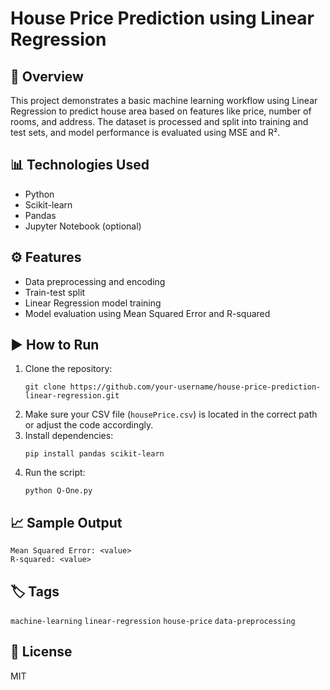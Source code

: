 # House Price Prediction using Linear Regression

## 📌 Overview
This project demonstrates a basic machine learning workflow using Linear Regression to predict house area based on features like price, number of rooms, and address. The dataset is processed and split into training and test sets, and model performance is evaluated using MSE and R².

## 📊 Technologies Used
- Python
- Scikit-learn
- Pandas
- Jupyter Notebook (optional)

## ⚙️ Features
- Data preprocessing and encoding
- Train-test split
- Linear Regression model training
- Model evaluation using Mean Squared Error and R-squared

## ▶️ How to Run
1. Clone the repository:
   ```
   git clone https://github.com/your-username/house-price-prediction-linear-regression.git
   ```
2. Make sure your CSV file (`housePrice.csv`) is located in the correct path or adjust the code accordingly.
3. Install dependencies:
   ```
   pip install pandas scikit-learn
   ```
4. Run the script:
   ```
   python Q-One.py
   ```

## 📈 Sample Output
```
Mean Squared Error: <value>
R-squared: <value>
```

## 🏷️ Tags
`machine-learning` `linear-regression` `house-price` `data-preprocessing`

## 📄 License
MIT
